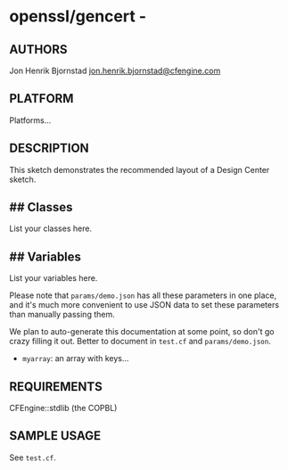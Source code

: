 # openssl/gencert - 

## AUTHORS
Jon Henrik Bjornstad <jon.henrik.bjornstad@cfengine.com>

## PLATFORM

Platforms...

## DESCRIPTION

This sketch demonstrates the recommended layout of a Design Center
sketch.

## ## Classes

List your classes here.

## ## Variables

List your variables here.

Please note that `params/demo.json` has all these parameters in one
place, and it's much more convenient to use JSON data to set these
parameters than manually passing them.

We plan to auto-generate this documentation at some point, so don't go
crazy filling it out.  Better to document in `test.cf` and
`params/demo.json`.

* `myarray`: an array with keys...

## REQUIREMENTS

CFEngine::stdlib (the COPBL)

## SAMPLE USAGE

See `test.cf`.
